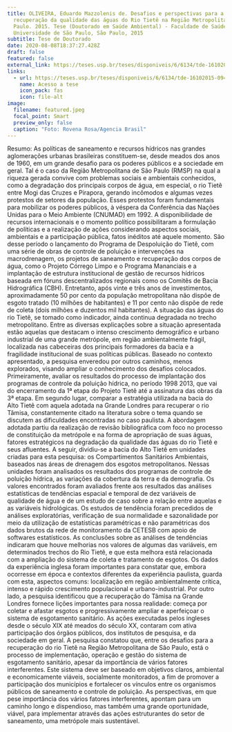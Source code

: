 ```yaml
---
title: OLIVEIRA, Eduardo Mazzolenis de. Desafios e perspectivas para a
  recuperação da qualidade das águas do Rio Tietê na Região Metropolitana de São
  Paulo. 2015. Tese (Doutorado em Saúde Ambiental) - Faculdade de Saúde Pública,
  Universidade de São Paulo, São Paulo, 2015
subtitle: Tese de Doutorado
date: 2020-08-08T18:37:27.428Z
draft: false
featured: false
external_link: https://teses.usp.br/teses/disponiveis/6/6134/tde-16102015-094150/pt-br.php
links:
  - url: https://teses.usp.br/teses/disponiveis/6/6134/tde-16102015-094150/pt-br.php
    name: Acesso a tese
    icon_pack: fas
    icon: file-alt
image:
  filename: featured.jpeg
  focal_point: Smart
  preview_only: false
  caption: "Foto: Rovena Rosa/Agencia Brasil"
---
```

Resumo: As políticas de saneamento e recursos hídricos nas grandes aglomerações urbanas brasileiras constituem-se, desde meados dos anos de 1960, em um grande desafio para os poderes públicos e a sociedade em geral. Tal é o caso da Região Metropolitana de São Paulo (RMSP) na qual a riqueza gerada convive com problemas sociais e ambientais conhecidos, como a degradação dos principais corpos de água, em especial, o rio Tietê entre Mogi das Cruzes e Pirapora, gerando incômodos e algumas vezes protestos de setores da população. Esses protestos foram fundamentais para mobilizar os poderes públicos, à véspera da Conferência das Nações Unidas para o Meio Ambiente (CNUMAD) em 1992. A disponibilidade de recursos internacionais e o momento político possibilitaram a formulação de políticas e a realização de ações considerando aspectos sociais, ambientais e a participação pública, fatos inéditos até aquele momento. São desse período o lançamento do Programa de Despoluição do Tietê, com uma série de obras de controle de poluição e intervenções na macrodrenagem, os projetos de saneamento e recuperação dos corpos de água, como o Projeto Córrego Limpo e o Programa Mananciais e a implantação de estrutura institucional de gestão de recursos hídricos baseada em fóruns descentralizados regionais como os Comitês de Bacia Hidrográfica (CBH). Entretanto, após vinte e três anos de investimentos, aproximadamente 50 por cento da população metropolitana não dispõe de esgoto tratado (10 milhões de habitantes) e 11 por cento não dispõe de rede de coleta (dois milhões e duzentos mil habitantes). A situação das águas do rio Tietê, se tomado como indicador, ainda continua degradada no trecho metropolitano. Entre as diversas explicações sobre a situação apresentada estão aquelas que destacam o intenso crescimento demográfico e urbano industrial de uma grande metrópole, em região ambientalmente frágil, localizada nas cabeceiras dos principais formadores da bacia e a fragilidade institucional de suas políticas públicas. Baseado no contexto apresentado, a pesquisa enveredou por outros caminhos, menos explorados, visando ampliar o conhecimento dos desafios colocados. Primeiramente, avaliar os resultados do processo de implantação dos programas de controle da poluição hídrica, no período 1998 2013, que vai do encerramento da 1ª etapa do Projeto Tietê até a assinatura das obras da 3ª etapa. Em segundo lugar, comparar a estratégia utilizada na bacia do Alto Tietê com aquela adotada na Grande Londres para recuperar o rio Tâmisa, constantemente citado na literatura sobre o tema quando se discutem as dificuldades encontradas no caso paulista. A abordagem adotada partiu da realização de revisão bibliográfica com foco no processo de constituição da metrópole e na forma de apropriação de suas águas, fatores estratégicos na degradação da qualidade das águas do rio Tietê e seus afluentes. A seguir, dividiu-se a bacia do Alto Tietê em unidades criadas para esta pesquisa: os Compartimentos Sanitários Ambientais, baseados nas áreas de drenagem dos esgotos metropolitanos. Nessas unidades foram analisados os resultados dos programas de controle de poluição hídrica, as variações da cobertura da terra e da demografia. Os valores encontrados foram avaliados frente aos resultados das análises estatísticas de tendências espacial e temporal de dez variáveis de qualidade de água e de um estudo de caso sobre a relação entre aquelas e as variáveis hidrológicas. Os estudos de tendência foram precedidos de análises exploratórias, verificação de sua normalidade e sazonalidade por meio da utilização de estatísticas paramétricas e não paramétricas dos dados brutos da rede de monitoramento da CETESB com apoio de softwares estatísticos. As conclusões sobre as análises de tendências indicaram que houve melhorias nos valores de algumas das variáveis, em determinados trechos do Rio Tietê, e que esta melhora está relacionada com a ampliação do sistema de coleta e tratamento de esgotos. Os dados da experiência inglesa foram importantes para constatar que, embora ocorresse em época e contextos diferentes da experiência paulista, guarda com esta, aspectos comuns: localização em região ambientalmente crítica, intenso e rápido crescimento populacional e urbano-industrial. Por outro lado, a pesquisa identificou que a recuperação do Tâmisa na Grande Londres fornece lições importantes para nossa realidade: começa por coletar e afastar esgotos e progressivamente ampliar e aperfeiçoar o sistema de esgotamento sanitário. As ações executadas pelos ingleses desde o século XIX até meados do século XX, contaram com ativa participação dos órgãos públicos, dos institutos de pesquisa, e da sociedade em geral. A pesquisa constatou que, entre os desafios para a recuperação do rio Tietê na Região Metropolitana de São Paulo, está o processo de implementação, operação e gestão do sistema de esgotamento sanitário, apesar da importância de vários fatores interferentes. Este sistema deve ser baseado em objetivos claros, ambiental e economicamente viáveis, socialmente monitorados, a fim de promover a participação dos municípios e fortalecer os vínculos entre os organismos públicos de saneamento e controle de poluição. As perspectivas, em que pese importância dos vários fatores interferentes, apontam para um caminho longo e dispendioso, mas também uma grande oportunidade, viável, para implementar através das ações estruturantes do setor de saneamento, uma metrópole mais sustentável.